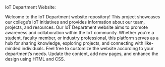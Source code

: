 IoT Department Website:

Welcome to the IoT Department website repository! This project showcases our college’s IoT initiatives and provides information about our team, projects, and resources.
Our IoT Department website aims to promote awareness and collaboration within the IoT community. Whether you’re a student, faculty member, or industry professional, this platform serves as a hub for sharing knowledge, exploring projects, and connecting with like-minded individuals.
Feel free to customize the website according to your department’s needs. Update the content, add new pages, and enhance the design using HTML and CSS.
